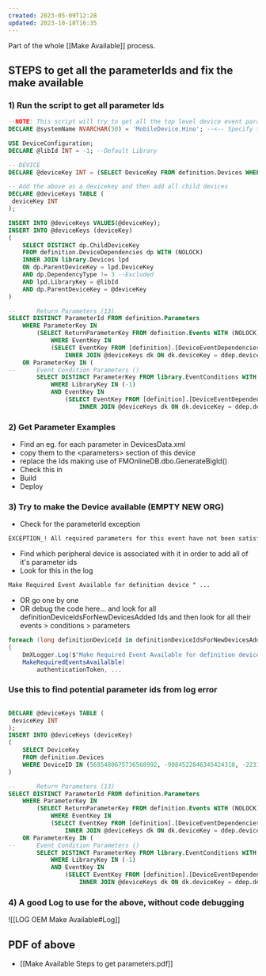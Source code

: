 ```yaml
---
created: 2023-05-09T12:28
updated: 2023-10-18T16:35
---
```

Part of the whole [[Make Available]] process.
## STEPS to get all the parameterIds and fix the make available

### 1) Run the script to get all parameter Ids

```sql
--NOTE: This script will try to get all the top level device event parameter Ids and child dependency device event parameter Ids
DECLARE @systemName NVARCHAR(50) = 'MobileDevice.Hino'; --<-- Specify the Device you want to work with

USE DeviceConfiguration;
DECLARE @libId INT = -1; --Default Library

-- DEVICE
DECLARE @deviceKey INT = (SELECT DeviceKey FROM definition.Devices WHERE SYSTEMNAME = @systemName)

-- Add the above as a devicekey and then add all child devices
DECLARE @deviceKeys TABLE (
 deviceKey INT
);

INSERT INTO @deviceKeys VALUES(@deviceKey);
INSERT INTO @deviceKeys (deviceKey)
(
    SELECT DISTINCT dp.ChildDeviceKey
    FROM definition.DeviceDependencies dp WITH (NOLOCK)
    INNER JOIN library.Devices lpd
    ON dp.ParentDeviceKey = lpd.DeviceKey
    AND dp.DependencyType != 3 --Excluded
    AND lpd.LibraryKey = @libId
    AND dp.ParentDeviceKey = @deviceKey
)

--      Return Parameters (13)
SELECT DISTINCT ParameterId FROM definition.Parameters 
    WHERE ParameterKey IN 
        (SELECT ReturnParameterKey FROM definition.Events WITH (NOLOCK)
            WHERE EventKey IN 
            (SELECT EventKey FROM [definition].[DeviceEventDependencies] ddep WITH (NOLOCK)
                INNER JOIN @deviceKeys dk ON dk.deviceKey = ddep.deviceKey))
    OR ParameterKey IN (
--      Event Condition Parameters ()
        SELECT DISTINCT ParameterKey FROM library.EventConditions WITH (NOLOCK)
            WHERE LibraryKey IN (-1)
            AND EventKey IN 
                (SELECT EventKey FROM [definition].[DeviceEventDependencies] ddep WITH (NOLOCK)
                    INNER JOIN @deviceKeys dk ON dk.deviceKey = ddep.deviceKey))

```
### 2) Get Parameter Examples
- Find an eg. for each parameter in DevicesData.xml
- copy them to the <parameters\> section of this device
- replace the Ids making use of FMOnlineDB.dbo.GenerateBigId()
- Check this in
- Build
- Deploy

### 3) Try to make the Device available (EMPTY NEW ORG)
- Check for the parameterId exception
```txt
EXCEPTION_! All required parameters for this event have not been satisfied - ParameterId:
```
- Find which peripheral device is associated with it in order to add all of it's parameter ids
- Look for this in the log 
```txt
Make Required Event Available for definition device " ...
```
- OR go one by one
- OR debug the code here... and look for all definitionDeviceIdsForNewDevicesAdded Ids and then look for all their events > conditions > parameters
```c#
foreach (long definitionDeviceId in definitionDeviceIdsForNewDevicesAdded)
{
	DmXLogger.Log($"Make Required Event Available for definition device {definitionDeviceId} with orgId : {orgId}", LogLevel.Debug);
	MakeRequiredEventsAvailalble(
		authenticationToken, ...
```

### Use this to find potential parameter ids from log error

```sql

DECLARE @deviceKeys TABLE (
 deviceKey INT
);
INSERT INTO @deviceKeys (deviceKey)
(
    SELECT DeviceKey
    FROM definition.Devices
    WHERE DeviceID IN (5695480675736568992, -9084522846345424310, -2231271351705479521, -2677973217952751564) --<<--- replace with potential deviceids from log just before error
)

--      Return Parameters (13)
SELECT DISTINCT ParameterId FROM definition.Parameters 
    WHERE ParameterKey IN 
        (SELECT ReturnParameterKey FROM definition.Events WITH (NOLOCK)
            WHERE EventKey IN 
            (SELECT EventKey FROM [definition].[DeviceEventDependencies] ddep WITH (NOLOCK)
                INNER JOIN @deviceKeys dk ON dk.deviceKey = ddep.deviceKey))
    OR ParameterKey IN (
--      Event Condition Parameters ()
        SELECT DISTINCT ParameterKey FROM library.EventConditions WITH (NOLOCK)
            WHERE LibraryKey IN (-1)
            AND EventKey IN 
                (SELECT EventKey FROM [definition].[DeviceEventDependencies] ddep WITH (NOLOCK)
                    INNER JOIN @deviceKeys dk ON dk.deviceKey = ddep.deviceKey))

```

### 4) A good Log to use for the above, without code debugging
![[LOG OEM Make Available#Log]]


## PDF of above

- [[Make Available Steps to get parameters.pdf]]

